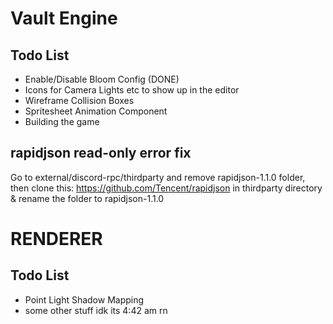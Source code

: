 # Vault Engine

## Todo List

- Enable/Disable Bloom Config (DONE)
- Icons for Camera Lights etc to show up in the editor
- Wireframe Collision Boxes
- Spritesheet Animation Component
- Building the game

## rapidjson read-only error fix
Go to external/discord-rpc/thirdparty and remove rapidjson-1.1.0 folder, then clone this: https://github.com/Tencent/rapidjson in thirdparty directory & rename the folder to rapidjson-1.1.0

# RENDERER
## Todo List

- Point Light Shadow Mapping
- some other stuff idk its 4:42 am rn